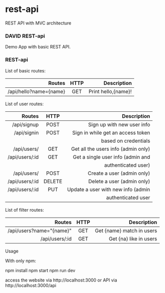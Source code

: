 # rest-api
REST API with MVC architecture

### DAVID REST-api

Demo App with basic REST API.

### REST-api

List of basic routes:


| Routes                | HTTP          | Description          |
| ---------------------:|:-------------:| --------------------:|
| /api/hello?name={name}| GET           | Print hello,{name}!  |

List of user routes:

| Routes                | HTTP          | Description                             |
| ---------------------:|:-------------:| ---------------------------------------:|
| /api/signup           | POST          |    Sign up with new user info           |
| /api/signin           | POST          |    Sign in while get an access token    |
|                       |               |    based on credentials                 |
| /api/users/           | GET           |    Get all the users info (admin only)  |
| /api/users/:id        | GET           |    Get a single user info (admin and    |
|                       |               |    authenticated user)                  |
| /api/users/           | POST          |    Create a user (admin only)           |
| /api/users/:id        | DELETE        |    Delete a user (admin only)           |
| /api/users/:id        | PUT           |    Update a user with new info (admin   |
|                       |               |    authenticated user                   |

List of filter routes:

| Routes                   | HTTP          | Description                             |
| ------------------------:|:-------------:| ---------------------------------------:|
| /api/users?name="{name}" | GET           |    Get {name} match in users            |
| /api/users/:id           | GET           |    Get {na} like in users               |


Usage

With only npm:

npm install
npm start
npm run dev

access the website via http://localhost:3000 or API via http://localhost:3000/api
